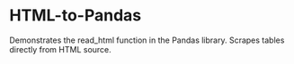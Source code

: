 # HTML-to-Pandas
Demonstrates the read_html function in the Pandas library. Scrapes tables directly from HTML source. 
